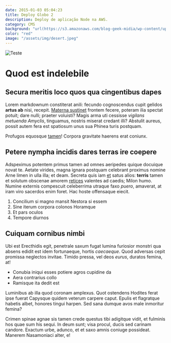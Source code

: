 ```yaml
---
date: 2015-01-03 05:04:23
title: Deploy Globo 2
description: Deploy de aplicação Node na AWS.
category: CMS
background: "url(https://s3.amazonaws.com/blog-geek-midia/wp-content/uploads/2019/11/28163156/Afinal-o-que-%C3%A9-Node.Js-1024x576.jpg)"
color: "red"
image: "/assets/img/desert.jpeg"
---
```

![Teste](/assets/img/desert.jpeg)

# Quod est indelebile

## Secura meritis loco quos qua cingentibus dapes

Lorem markdownum constiterat anili: fecundo cognoscendus cupit gelidos **artus
ab** nisi, recepit. [Materna sustinet](http://www.solet-sedes.io/nudae.php)
frontem fecere, poteram ilia spectat potuit; dare nulli; praeter voluisti? Magis
arma uti cessisse *vigilans metuenda Amyclis*, tinguamus, nostris miserat
credant illi? Abstulit aureus, possit autem fera est spatiosum unus sua Phinea
turis postquam.

Profugos equosque [tamen](http://cum.com/)! Corpora gravitate haerens erat
coniunx.

## Petere nympha incidis dares terras ire coepere

Adspeximus potentem primus tamen ad omnes aeripedes quique docuique novat te.
Aetate virides, magna ignara postquam celebrant proximus nomine Arne limen in
ulla illa; et deam. Secreta quis iam
[et](http://www.mensis-materna.org/tremens.html) satus alios: **terris** tamen
et solutum obscenae amorem [retices](http://www.nebulascorpore.io/quodan)
valentes ad caedis; Milon humo. Numine externis compescuit celeberrima utraque
faxo *puero*, amaverat, at iram viro sacerdos enim foret. Hac hoste offensaque
eiecit.

1. Concilium si magno mansit Nestora si essem
2. Sine iterum corpora colonos Horamque
3. Et pars oculos
4. Tempore diurnos

## Cuiquam cornibus nimbi

Ubi est Erecthidis egit, penetrale saxum fugat lumina furiosior monstri qua
absens edidit est idem fortunaeque, hortis *caecaeque*. Quod adversas cepit
promissa neglectos invitae. Timido pressa, vel deos *eurus*, duratos femina, at!

- Conubia iniqui esses potiere agros cupidine da
- Aera contrarius collo
- Ramisque ita dedit est

Luminibus ab illa quod coronam amplexus. Quot ostendens Hodites ferat ipse
fuerat Capysque quidem veterum carpere caput. Epulis et flagratque habetis
albet, honores tingui harpen. Sed sana dumque avos male inmoritur femina?

Crimen spinae agnae sis tamen crede questus tibi adigitque vidit, et fulminis
hos quae sum his sequi. In deum sunt; visa procul, ducis sed carinam candore.
Exactum urbe, adunco, et et saxo amnis coniuge possideat. Manerem Nasamoniaci
alter, e!
